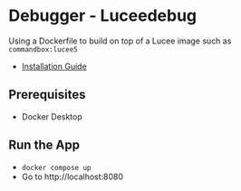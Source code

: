 # Debugger - Luceedebug

Using a Dockerfile to build on top of a Lucee image such as `commandbox:lucee5`

- [Installation Guide](https://docs.lucee.org/guides/Various/lucee-step-debugger-installation-guide.html)

## Prerequisites

- Docker Desktop

## Run the App

- `docker compose up`
- Go to http://localhost:8080
